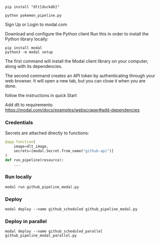 ```shell
pip install "dlt[duckdb]"
```

```shell
python pokemon_pipeline.py
```

Sign Up or Login to modal.com

Download and configure the Python client
Run this in order to install the Python library locally:

```
pip install modal
python3 -m modal setup
```

The first command will install the Modal client library on your computer, along with its dependencies.

The second command creates an API token by authenticating through your web browser. It will open a new tab, but you can close it when you are done.

follow the instructions in quick Start

Add dlt to requirements: https://modal.com/docs/examples/webscraper#add-dependencies

### Credentials

Secrets are attached directly to functions:
```py
@app.function(
    image=dlt_image,
    secrets=[modal.Secret.from_name("github-api")]
)
def run_pipeline(resource):
    ...
```

### Run locally
```shell
modal run github_pipeline_modal.py
```


### Deploy 
```shell
modal deploy --name github_scheduled github_pipeline_modal.py
```

### Deploy in parallel

```shell
modal deploy --name github_scheduled_parallel github_pipeline_modal_parallel.py
```